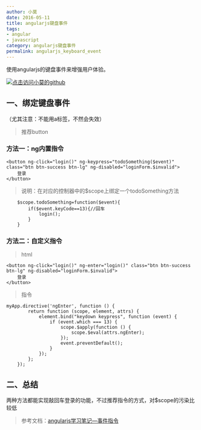 ```yaml
---
author: 小莫
date: 2016-05-11
title: angularjs键盘事件
tags:
- angular
- javascript
category: angularjs键盘事件
permalink: angularjs_keyboard_event
---
```


 使用angularjs的键盘事件来增强用户体验。
<!--more-->
[![点击访问小莫的github](http://static.xiaomo.info/images/angular.png)](https://github.com/qq83387856)
## 一、绑定键盘事件
（尤其注意：不能用a标签，不然会失效）
>推荐button
### 方法一：ng内置指令
```
<button ng-click="login()" ng-keypress="todoSomething($event)" class="btn btn-success btn-lg" ng-disabled="loginForm.$invalid">
    登录
</button>
```
>说明：在对应的控制器中的$scope上绑定一个todoSomething方法
```
    $scope.todoSomething=function($event){
        if($event.keyCode==13){//回车
            login();
        }
    }
```
### 方法二：自定义指令
> html
```
<button ng-click="login()" ng-enter="login()" class="btn btn-success btn-lg" ng-disabled="loginForm.$invalid">
    登录
</button>
```
>指令
```
myApp.directive('ngEnter', function () {
        return function (scope, element, attrs) {
            element.bind("keydown keypress", function (event) {
                if (event.which === 13) {
                    scope.$apply(function () {
                        scope.$eval(attrs.ngEnter);
                    });
                    event.preventDefault();
                }
            });
        };
    });
```
## 二、总结

两种方法都能实现敲回车登录的功能，不过推荐指令的方式，对$scope的污染比较低

>参考文档：[angularjs学习笔记—事件指令](https://segmentfault.com/a/1190000002634554#articleHeader8)
